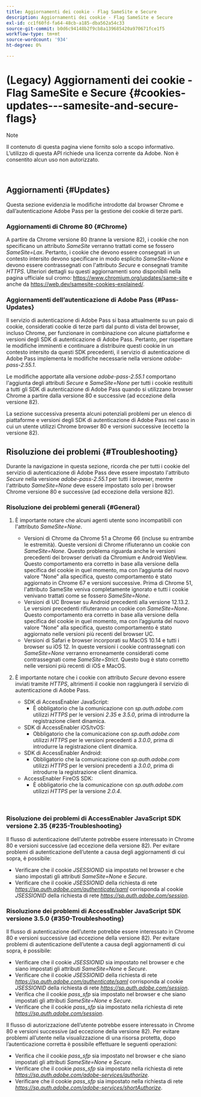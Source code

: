 ```yaml
---
title: Aggiornamenti dei cookie - Flag SameSite e Secure
description: Aggiornamenti dei cookie - Flag SameSite e Secure
exl-id: cc1f60fd-fa64-48cb-a185-dba562a54c33
source-git-commit: b0d6c94148b2f9cb8a139685420a970671fce1f5
workflow-type: tm+mt
source-wordcount: '934'
ht-degree: 0%

---
```


# (Legacy) Aggiornamenti dei cookie - Flag SameSite e Secure {#cookies-updates---samesite-and-secure-flags}

>[!NOTE]
>
>Il contenuto di questa pagina viene fornito solo a scopo informativo. L’utilizzo di questa API richiede una licenza corrente da Adobe. Non è consentito alcun uso non autorizzato.

</br>


## Aggiornamenti {#Updates}

Questa sezione evidenzia le modifiche introdotte dal browser Chrome e dall’autenticazione Adobe Pass per la gestione dei cookie di terze parti.



### Aggiornamenti di Chrome 80 {#Chrome}

A partire da Chrome versione 80 (tranne la versione 82), i cookie che non specificano un attributo *SameSite* verranno trattati come se fossero *SameSite=Lax*. Pertanto, i cookie che devono essere consegnati in un contesto intersito devono specificare in modo esplicito *SameSite=None* e devono essere contrassegnati con l&#39;attributo *Secure* e consegnati tramite *HTTPS*. Ulteriori dettagli su questi aggiornamenti sono disponibili nella pagina ufficiale sul cromo: <https://www.chromium.org/updates/same-site> e anche da <https://web.dev/samesite-cookies-explained/>.


### Aggiornamenti dell’autenticazione di Adobe Pass {#Pass-Updates}

Il servizio di autenticazione di Adobe Pass si basa attualmente su un paio di cookie, considerati cookie di terze parti dal punto di vista del browser, incluso Chrome, per funzionare in combinazione con alcune piattaforme e versioni degli SDK di autenticazione di Adobe Pass. Pertanto, per rispettare le modifiche imminenti e continuare a distribuire questi cookie in un contesto intersito da questi SDK precedenti, il servizio di autenticazione di Adobe Pass implementa le modifiche necessarie nella versione *adobe-pass-2.55.1*.

Le modifiche apportate alla versione *adobe-pass-2.55.1* comportano l&#39;aggiunta degli attributi *Secure* e *SameSite=None* per tutti i cookie restituiti a tutti gli SDK di autenticazione di Adobe Pass quando si utilizzano browser Chrome a partire dalla versione 80 e successive (ad eccezione della versione 82).

La sezione successiva presenta alcuni potenziali problemi per un elenco di piattaforme e versioni degli SDK di autenticazione di Adobe Pass nel caso in cui un utente utilizzi Chrome browser 80 e versioni successive (eccetto la versione 82).

## Risoluzione dei problemi {#Troubleshooting}

Durante la navigazione in questa sezione, ricorda che per tutti i cookie del servizio di autenticazione di Adobe Pass deve essere impostato l&#39;attributo *Secure* nella versione *adobe-pass-2.55.1* per tutti i browser, mentre l&#39;attributo *SameSite=None* deve essere impostato solo per i browser Chrome versione 80 e successive (ad eccezione della versione 82).


### Risoluzione dei problemi generali {#General}

1. È importante notare che alcuni agenti utente sono incompatibili con l&#39;attributo *SameSite=None*.

   - Versioni di Chrome da Chrome 51 a Chrome 66 (incluse su entrambe le estremità). Queste versioni di Chrome rifiuteranno un cookie con *SameSite=None*. Questo problema riguarda anche le versioni precedenti dei browser derivati da Chromium e Android WebView. Questo comportamento era corretto in base alla versione della specifica del cookie in quel momento, ma con l’aggiunta del nuovo valore &quot;None&quot; alla specifica, questo comportamento è stato aggiornato in Chrome 67 e versioni successive. Prima di Chrome 51, l&#39;attributo SameSite veniva completamente ignorato e tutti i cookie venivano trattati come se fossero *SameSite=None*.
   - Versioni di UC Browser su Android precedenti alla versione 12.13.2. Le versioni precedenti rifiuteranno un cookie con *SameSite=None*. Questo comportamento era corretto in base alla versione della specifica del cookie in quel momento, ma con l’aggiunta del nuovo valore &quot;None&quot; alla specifica, questo comportamento è stato aggiornato nelle versioni più recenti del browser UC.
   - Versioni di Safari e browser incorporati su MacOS 10.14 e tutti i browser su iOS 12. In queste versioni i cookie contrassegnati con *SameSite=None* verranno erroneamente considerati come contrassegnati come *SameSite=Strict*. Questo bug è stato corretto nelle versioni più recenti di iOS e MacOS.


1. È importante notare che i cookie con attributo *Secure* devono essere inviati tramite *HTTPS*, altrimenti il cookie non raggiungerà il servizio di autenticazione di Adobe Pass.

   - SDK di AccessEnabler JavaScript:
      - È obbligatorio che la comunicazione con *sp.auth.adobe.com* utilizzi *HTTPS* per le versioni *2.35* e *3.5.0*, prima di introdurre la registrazione client dinamica.
   - SDK di AccessEnabler iOS/tvOS:
      - Obbligatorio che la comunicazione con *sp.auth.adobe.com* utilizzi *HTTPS* per le versioni precedenti a *3.0.0*, prima di introdurre la registrazione client dinamica.
   - SDK di AccessEnabler Android:
      - Obbligatorio che la comunicazione con *sp.auth.adobe.com* utilizzi *HTTPS* per le versioni precedenti a *3.0.0*, prima di introdurre la registrazione client dinamica.
   - AccessEnabler FireOS SDK:
      - È obbligatorio che la comunicazione con *sp.auth.adobe.com* utilizzi *HTTPS* per la versione *2.0.4*.

</br>

### Risoluzione dei problemi di AccessEnabler JavaScript SDK versione 2.35 {#235-Troubleshooting}

Il flusso di autenticazione dell’utente potrebbe essere interessato in Chrome 80 e versioni successive (ad eccezione della versione 82). Per evitare problemi di autenticazione dell’utente a causa degli aggiornamenti di cui sopra, è possibile:

- Verificare che il cookie *JSESSIONID* sia impostato nel browser e che siano impostati gli attributi *SameSite=None* e *Secure*.
- Verificare che il cookie *JSESSIONID* della richiesta di rete *https://sp.auth.adobe.com/authenticate/saml* corrisponda al cookie *JSESSIONID* della richiesta di rete *https://sp.auth.adobe.com/session*.


### Risoluzione dei problemi di AccessEnabler JavaScript SDK versione 3.5.0 {#350-Troubleshooting}

Il flusso di autenticazione dell’utente potrebbe essere interessato in Chrome 80 e versioni successive (ad eccezione della versione 82). Per evitare problemi di autenticazione dell’utente a causa degli aggiornamenti di cui sopra, è possibile:

- Verificare che il cookie *JSESSIONID* sia impostato nel browser e che siano impostati gli attributi *SameSite=None* e *Secure*.
- Verificare che il cookie *JSESSIONID* della richiesta di rete *https://sp.auth.adobe.com/authenticate/saml* corrisponda al cookie *JSESSIONID* della richiesta di rete *https://sp.auth.adobe.com/session*.
- Verifica che il cookie *pass\_sfp* sia impostato nel browser e che siano impostati gli attributi *SameSite=None* e *Secure*.
- Verificare che il cookie *pass\_sfp* sia impostato nella richiesta di rete *https://sp.auth.adobe.com/session*.


Il flusso di autorizzazione dell’utente potrebbe essere interessato in Chrome 80 e versioni successive (ad eccezione della versione 82). Per evitare problemi all’utente nella visualizzazione di una risorsa protetta, dopo l’autenticazione corretta è possibile effettuare le seguenti operazioni:

- Verifica che il cookie *pass\_sfp* sia impostato nel browser e che siano impostati gli attributi *SameSite=None* e *Secure*.
- Verificare che il cookie *pass\_sfp* sia impostato nella richiesta di rete *https://sp.auth.adobe.com/adobe-services/authorize*.
- Verificare che il cookie *pass\_sfp* sia impostato nella richiesta di rete *https://sp.auth.adobe.com/adobe-services/shortAuthorize*.
